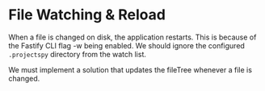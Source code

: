 <h1>File Watching &amp; Reload</h1>
<p>When a file is changed on disk, the application restarts. This is because of the Fastify CLI flag -w being enabled.
We should ignore the configured <code>.projectspy</code> directory from the watch list.</p>
<p>We must implement a solution that updates the fileTree whenever a file is changed.</p>
